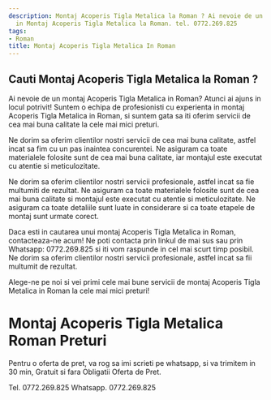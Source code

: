 ```yaml
---
description: Montaj Acoperis Tigla Metalica la Roman ? Ai nevoie de un profesionist
  in Montaj Acoperis Tigla Metalica la Roman. tel. 0772.269.825
tags:
- Roman
title: Montaj Acoperis Tigla Metalica In Roman
---
```



## Cauti Montaj Acoperis Tigla Metalica la Roman ?

Ai nevoie de un montaj Acoperis Tigla Metalica in Roman? Atunci ai ajuns in locul potrivit! Suntem o echipa de profesionisti cu experienta in montaj Acoperis Tigla Metalica in Roman, si suntem gata sa iti oferim servicii de cea mai buna calitate la cele mai mici preturi. 

Ne dorim sa oferim clientilor nostri servicii de cea mai buna calitate, astfel incat sa fim cu un pas inaintea concurentei. Ne asiguram ca toate materialele folosite sunt de cea mai buna calitate, iar montajul este executat cu atentie si meticulozitate. 

Ne dorim sa oferim clientilor nostri servicii profesionale, astfel incat sa fie multumiti de rezultat. Ne asiguram ca toate materialele folosite sunt de cea mai buna calitate si montajul este executat cu atentie si meticulozitate. Ne asiguram ca toate detaliile sunt luate in considerare si ca toate etapele de montaj sunt urmate corect. 

Daca esti in cautarea unui montaj Acoperis Tigla Metalica in Roman, contacteaza-ne acum! Ne poti contacta prin linkul de mai sus sau prin Whatsapp: 0772.269.825 si iti vom raspunde in cel mai scurt timp posibil. Ne dorim sa oferim clientilor nostri servicii profesionale, astfel incat sa fii multumit de rezultat. 

Alege-ne pe noi si vei primi cele mai bune servicii de montaj Acoperis Tigla Metalica in Roman la cele mai mici preturi!

# Montaj Acoperis Tigla Metalica Roman Preturi
Pentru o oferta de pret, va rog sa imi scrieti pe whatsapp, si va trimitem in 30 min, Gratuit si fara Obligatii Oferta de Pret.

Tel. 0772.269.825
Whatsapp. 0772.269.825